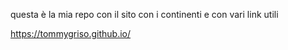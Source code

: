 questa è la mia repo con il sito con i continenti e con vari link utili


https://tommygriso.github.io/

